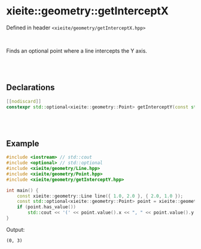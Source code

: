 # xieite::geometry::getInterceptX
Defined in header `<xieite/geometry/getInterceptX.hpp>`

<br/>

Finds an optional point where a line intercepts the Y axis.

<br/><br/>

## Declarations
```cpp
[[nodiscard]]
constexpr std::optional<xieite::geometry::Point> getInterceptY(const std::derived_from<xieite::geometry::LineLike> auto& lineLike) noexcept;
```

<br/><br/>

## Example
```cpp
#include <iostream> // std::cout
#include <optional> // std::optional
#include <xieite/geometry/Line.hpp>
#include <xieite/geometry/Point.hpp>
#include <xieite/geometry/getInterceptY.hpp>

int main() {
	const xieite::geometry::Line line({ 1.0, 2.0 }, { 2.0, 1.0 });
	const std::optional<xieite::geometry::Point> point = xieite::geometry::getInterceptY(line);
	if (point.has_value())
		std::cout << '(' << point.value().x << ", " << point.value().y << ")\n";
}
```
Output:
```
(0, 3)
```
